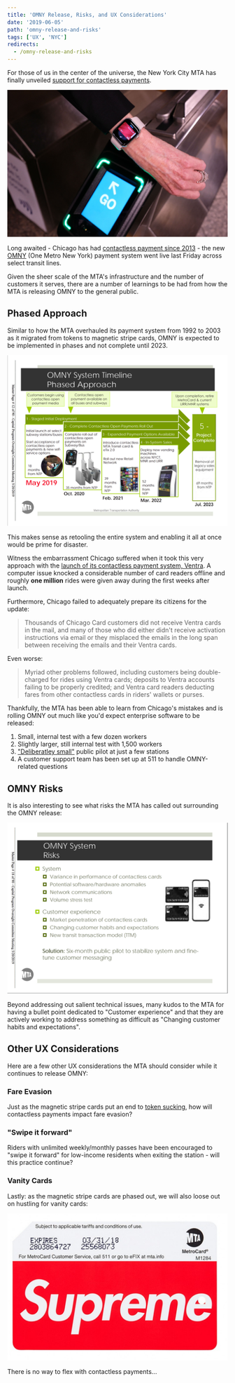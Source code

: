 ```yaml
---
title: 'OMNY Release, Risks, and UX Considerations'
date: '2019-06-05'
path: 'omny-release-and-risks'
tags: ['UX', 'NYC']
redirects:
  - /omny-release-and-risks
---
```


For those of us in the center of the universe, the New York City MTA has finally unveiled [support for contactless payments](https://techcrunch.com/2019/05/31/nycs-contactless-subway-turnstiles-open-today-with-apple-google-samsung-and-fitbit-pay-support/).

![contactless payment](./contactless-payment.jpg)

Long awaited - Chicago has had [contactless payment since 2013](https://www.ventrachicago.com/) - the new [OMNY](https://new.mta.info/system_modernization/omny) (One Metro New York) payment system went live last Friday across select transit lines.

Given the sheer scale of the MTA's infrastructure and the number of customers it serves, there are a number of learnings to be had from how the MTA is releasing OMNY to the general public.

## Phased Approach

Similar to how the MTA overhauled its payment system from 1992 to 2003 as it migrated from tokens to magnetic stripe cards, OMNY is expected to be implemented in phases and not complete until 2023.

![omny phases](./omny-phases.png)

This makes sense as retooling the entire system and enabling it all at once would be prime for disaster.

Witness the embarrassment Chicago suffered when it took this very approach with the [launch of its contactless payment system, Ventra](https://www.chicagotribune.com/news/ct-xpm-2013-12-30-chi-ventra-failures-cost-cta-12-million-in-free-rides-20131230-story.html). A computer issue knocked a considerable number of card readers offline and roughly **one million** rides were given away during the first weeks after launch.

Furthermore, Chicago failed to adequately prepare its citizens for the update:

> Thousands of Chicago Card customers did not receive Ventra cards in the mail, and many of those who did either didn't receive activation instructions via email or they misplaced the emails in the long span between receiving the emails and their Ventra cards.

Even worse:

> Myriad other problems followed, including customers being double-charged for rides using Ventra cards; deposits to Ventra accounts failing to be properly credited; and Ventra card readers deducting fares from other contactless cards in riders' wallets or purses.

Thankfully, the MTA has been able to learn from Chicago's mistakes and is rolling OMNY out much like you'd expect enterprise software to be released:

1. Small, internal test with a few dozen workers
2. Slightly larger, still internal test with 1,500 workers
3. ["Deliberatley small"](https://www.amny.com/transit/metrocard-replacement-omny-1.29297988) public pilot at just a few stations
4. A customer support team has been set up at 511 to handle OMNY-related questions

## OMNY Risks

It is also interesting to see what risks the MTA has called out surrounding the OMNY release:

![omny risks](./omny-risks.png)

Beyond addressing out salient technical issues, many kudos to the MTA for having a bullet point dedicated to "Customer experience" and that they are actively working to address something as difficult as "Changing customer habits and expectations".

## Other UX Considerations

Here are a few other UX considerations the MTA should consider while it continues to release OMNY:

### Fare Evasion

Just as the magnetic stripe cards put an end to [token sucking](https://www.nytimes.com/1983/02/07/nyregion/youths-stealing-subway-tokens-by-sucking-on-turnstile-slots.html), how will contactless payments impact fare evasion?

<!-- > Cubic’s contactless reader can decide whether to let a rider through in 500 milliseconds, according to Brunner. That’s nearly as fast as the blink of an eye, or a heartbeat. The seamlessness of contactless pay will hopefully reduce fare evasion, as well. “People say they jump the turnstile because they swipe the card, realize they don’t have enough fare, and the train’s coming,” said Brunner. “Now that you can pay with your credit card, there’s no problem of ‘Oh, I don’t have any fare, I need to go back to the booth.’” -->

### "Swipe it forward"

Riders with unlimited weekly/monthly passes have been encouraged to "swipe it forward" for low-income residents when exiting the station - will this practice continue?

### Vanity Cards

Lastly: as the magnetic stripe cards are phased out, we will also loose out on hustling for vanity cards:

![supreme metro card](./supreme-metro-card.jpeg)

There is no way to flex with contactless payments...

<!-- ## Initial Response -->

<!-- * https://www.nydailynews.com/new-york/ny-omny-data-first-weekend-20190603-75yetlc5dbevlhhri4c3ypr2wy-story.html
* The average time for a tap to register at a turnstile was a half-second
* Fewer than 5% of riders had to tap twice to get through. As riders get used to tapping instead of swiping MetroCards, the number of double taps will fall, the MTA expects.
* Unexpected source of data: "It appears to be popular with tourists — an MTA spokesman said the agency tracked taps by riders from Europe, South America, the Middle East and Asia."
* Follow up to data: https://www.nytimes.com/1997/08/11/nyregion/what-galls-a-hacker-most-the-metrocard.html?mtrref=undefined -->

<!-- * Pretax transit benefits?
> Meanwhile, commuters who sign up for pretax transit benefit programs through their employers learned that the information provided to Ventra isn't secure. Human resources administrators who tried to log in to their company's account kept getting other companies' pages.
* Allow users to use the same payment method across all transit options - subway, rail, or bus
* Fare-capping policies? Impact on weekly / monthly fares? Sydney's Opal card removed their weekly option, London's oyster card, too -->
